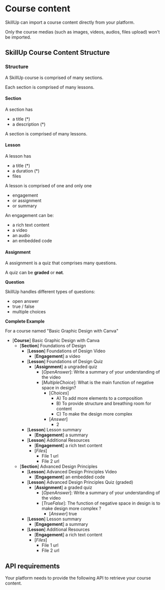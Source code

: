 <script setup>
import BadgeStd from '../../.vitepress/components/BadgeStd.vue'
import SpoilerStd from '../../.vitepress/components/SpoilerStd.vue'
</script>

# Course content
<BadgeStd label="Page is Work in Progress" color="danger" />

SkillUp can import a course content directly from your platform.

Only the course medias (such as images, videos, audios, files upload) won't be imported.

## SkillUp Course Content Structure

### Structure

A SkillUp course is comprised of many sections.

Each section is comprised of many lessons.

<!-- <SpoilerStd label="Details"> -->

<!-- <br /> -->

#### Section

A section has
- a title (*)
- a description (*)

A section is comprised of many lessons.


#### Lesson

A lesson has
- a title (*)
- a duration (*)
- files

A lesson is comprised of one and only one
- engagement
- or assignment
- or summary

An engagement can be:
- a rich text content
- a video
- an audio
- an embedded code



#### **Assignment**

A assignment is a quiz that comprises many questions.

A quiz can be **graded** or **not**.

**Question**

SkillUp handles different types of questions:
- open answer
- true / false
- multiple choices


<!-- </SpoilerStd> -->



**Complete Example**

For a course named "Basic Graphic Design with Canva"

- [**Course**] Basic Graphic Design with Canva
    - [**Section**] Foundations of Design
        - [**Lesson**] Foundations of Design Video
            - [**Engagement**] a video
        - [**Lesson**] Foundations of Design Quiz
            - [**Assignment**] a ungraded quiz
                - [*OpenAnswer*]: Write a summary of your understanding of the video
                - [*MultipleChoice*]: What is the main function of negative space in design?
                    - [*Choices*]
                        - A) To add more elements to a composition
                        - B) To provide structure and breathing room for content
                        - C) To make the design more complex
                    - [*Answer*]
                        - 2
        - [**Lesson**] Lesson summary
            - [**Engagement**] a summary
        - [**Lesson**] Additional Resources
            - [**Engagement**] a rich text content
            - [*Files*]
                - File 1 url
                - File 2 url
    - [**Section**] Advanced Design Principles
        - [**Lesson**] Advanced Design Principles Video
            - [**Engagement**] an embedded code
        - [**Lesson**] Advanced Design Principles Quiz (graded)
            - [**Assignment**] a graded quiz
                - [*OpenAnswer*]: Write a summary of your understanding of the video
                - [*TrueFalse*]: The function of negative space in design is to make design more complex ?
                    - [*Answer*] true
        - [**Lesson**] Lesson summary
            - [**Engagement**] a summary
        - [**Lesson**] Additional Resources
            - [**Engagement**] a rich text content
            - [*Files*]
                - File 1 url
                - File 2 url


## API requirements

Your platform needs to provide the following API to retrieve your course content.

